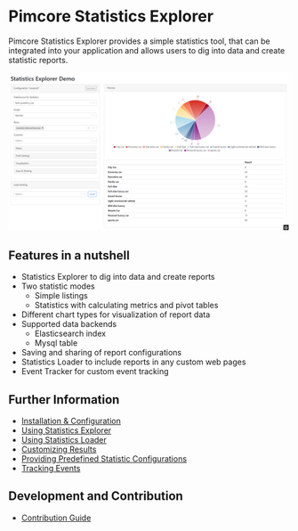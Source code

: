 # Pimcore Statistics Explorer

Pimcore Statistics Explorer provides a simple statistics tool, that can be integrated 
into your application and allows users to dig into data and create statistic reports.

<div class="image-as-lightbox"></div>

![Statistics Explorer](./doc/img/explorer.jpg)   

## Features in a nutshell
- Statistics Explorer to dig into data and create reports
- Two statistic modes
  - Simple listings
  - Statistics with calculating metrics and pivot tables
- Different chart types for visualization of report data
- Supported data backends
  - Elasticsearch index
  - Mysql table
- Saving and sharing of report configurations
- Statistics Loader to include reports in any custom web pages
- Event Tracker for custom event tracking


## Further Information
- [Installation & Configuration](./doc/01_Installation_and_Configuration/README.md)
- [Using Statistics Explorer](./doc/02_Usage/04_Using_Statistics_Explorer.md)
- [Using Statistics Loader](./doc/02_Usage/06_Using_Statistics_Loader.md)
- [Customizing Results](./doc/05_Further_Customizing/07_Customizing_Results.md)
- [Providing Predefined Statistic Configurations](./doc/05_Further_Customizing/08_Providing_Predefined_Statistic_Configuration.md)
- [Tracking Events](./doc/10_Tracking_Events.md)

## Development and Contribution
- [Contribution Guide](./doc/12_Contribution_Guide.md)
